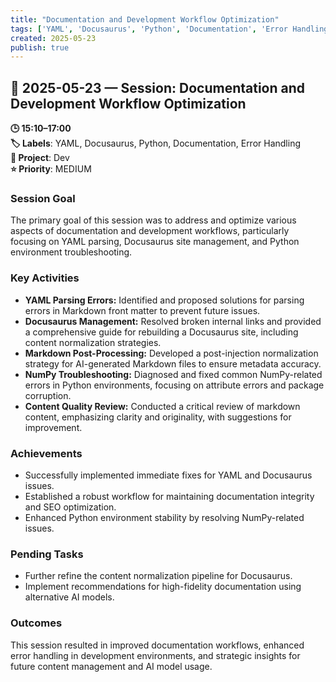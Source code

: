 ```yaml
---
title: "Documentation and Development Workflow Optimization"
tags: ['YAML', 'Docusaurus', 'Python', 'Documentation', 'Error Handling']
created: 2025-05-23
publish: true
---
```


## 📅 2025-05-23 — Session: Documentation and Development Workflow Optimization

**🕒 15:10–17:00**  
**🏷️ Labels**: YAML, Docusaurus, Python, Documentation, Error Handling  
**📂 Project**: Dev  
**⭐ Priority**: MEDIUM  


### Session Goal
The primary goal of this session was to address and optimize various aspects of documentation and development workflows, particularly focusing on YAML parsing, Docusaurus site management, and Python environment troubleshooting.

### Key Activities
- **YAML Parsing Errors:** Identified and proposed solutions for parsing errors in Markdown front matter to prevent future issues.
- **Docusaurus Management:** Resolved broken internal links and provided a comprehensive guide for rebuilding a Docusaurus site, including content normalization strategies.
- **Markdown Post-Processing:** Developed a post-injection normalization strategy for AI-generated Markdown files to ensure metadata accuracy.
- **NumPy Troubleshooting:** Diagnosed and fixed common NumPy-related errors in Python environments, focusing on attribute errors and package corruption.
- **Content Quality Review:** Conducted a critical review of markdown content, emphasizing clarity and originality, with suggestions for improvement.

### Achievements
- Successfully implemented immediate fixes for YAML and Docusaurus issues.
- Established a robust workflow for maintaining documentation integrity and SEO optimization.
- Enhanced Python environment stability by resolving NumPy-related issues.

### Pending Tasks
- Further refine the content normalization pipeline for Docusaurus.
- Implement recommendations for high-fidelity documentation using alternative AI models.

### Outcomes
This session resulted in improved documentation workflows, enhanced error handling in development environments, and strategic insights for future content management and AI model usage.

